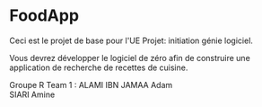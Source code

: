 # FoodApp

Ceci est le projet de base pour l'UE Projet: initiation génie logiciel.

Vous devrez développer le logiciel de zéro afin de construire 
une application de recherche de recettes de cuisine.

Groupe R Team 1 :
ALAMI IBN JAMAA Adam    
SIARI Amine 